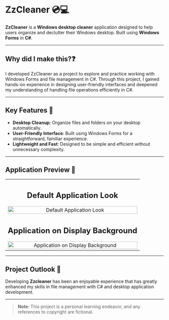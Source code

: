 # ZzCleaner 💿💻
**ZzCleaner** is a **Windows desktop cleaner** application designed to help users organize and declutter their Windows desktop. Built using **Windows Forms** in **C#**. 

---

## Why did I make this?❓
I developed ZzCleaner as a project to explore and practice working with Windows Forms and file management in C#. Through this project, I gained hands-on experience in designing user-friendly interfaces and deepened my understanding of handling file operations efficiently in C#.

---

## Key Features 🌟
- **Desktop Cleanup**: Organize files and folders on your desktop automatically.
- **User-Friendly Interface**: Built using Windows Forms for a straightforward, familiar experience.
- **Lightweight and Fast**: Designed to be simple and efficient without unnecessary complexity.

---

## Application Preview 📸

<div align="center">
<table style="width: 100%;">
  <tr>
    <td style="text-align: center;"> 
        <h2 style="text-align: center;"><strong>Default Application Look</strong></h2>
        <img src="https://github.com/Maercel/Zzcleaner/assets/71663681/196eac63-06bb-4da8-8c46-60008aeb47b3" alt="Default Application Look" width="100%">
    </td>
  </tr>
  <tr>
    <td style="text-align: center;"> 
        <h2 style="text-align: center;"><strong>Application on Display Background</strong></h2>
        <img src="https://github.com/Maercel/Zzcleaner/assets/71663681/c3ec8e4f-708d-43f3-9f01-97ce6b7586f0" alt="Application on Display Background" width="100%">
    </td>
  </tr>
</table>
</div>

---

## Project Outlook 🔭
Developing **Zzcleaner** has been an enjoyable experience that has greatly enhanced my skills in file management with C# and desktop application development.

---

> **Note**: This project is a personal learning endeavor, and any references to copyright are fictional.
